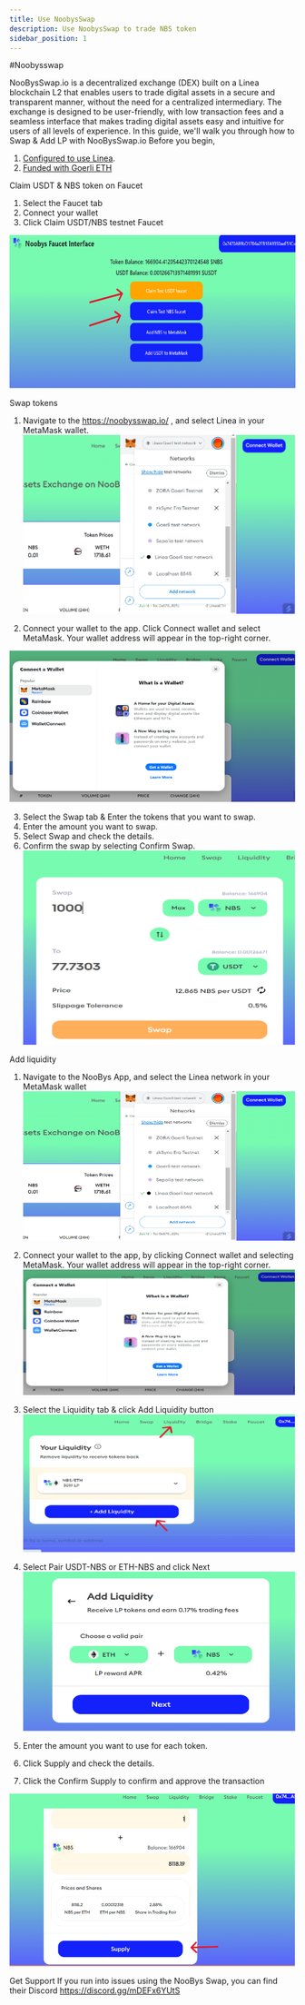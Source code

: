 ```yaml
---
title: Use NoobysSwap
description: Use NoobysSwap to trade NBS token
sidebar_position: 1
---
```


#Noobysswap

NooBysSwap.io is a decentralized exchange (DEX) built on a Linea blockchain L2 that enables users to trade digital assets in a secure and transparent manner, without the need for a centralized intermediary. The exchange is designed to be user-friendly, with low transaction fees and a seamless interface that makes trading digital assets easy and intuitive for users of all levels of experience. In this guide, we'll walk you through how to Swap & Add LP with NooBysSwap.io Before you begin,

1. [Configured to use Linea](../set-up-your-wallet.md).
2. [Funded with Goerli ETH](../fund.md#get-test-eth-on-goerli)

Claim USDT & NBS token on Faucet

1. Select the Faucet tab
2. Connect your wallet
3. Click Claim USDT/NBS testnet Faucet

![faucet page](../../assets/noobysswap/Picture1.png)

Swap tokens

1. Navigate to the https://noobysswap.io/ , and select Linea in your MetaMask wallet. ![swap page](../../assets/noobysswap/Picture2.png)

2. Connect your wallet to the app. Click Connect wallet and select MetaMask. Your wallet address will appear in the top-right corner.

![swap page](../../assets/noobysswap/Picture3.png)

3. Select the Swap tab & Enter the tokens that you want to swap.
4. Enter the amount you want to swap.
5. Select Swap and check the details.
6. Confirm the swap by selecting Confirm Swap. ![swap page](../../assets/noobysswap/Picture4.png)

Add liquidity

1. Navigate to the NooBys App, and select the Linea network in your MetaMask wallet ![add liquidity page](../../assets/noobysswap/Picture5.png)
2. Connect your wallet to the app, by clicking Connect wallet and selecting MetaMask. Your wallet address will appear in the top-right corner.  
   ![add liquidity page](../../assets/noobysswap/Picture6.png)
3. Select the Liquidity tab & click Add Liquidity button ![add liquidity page](../../assets/noobysswap/Picture7.png)

4. Select Pair USDT-NBS or ETH-NBS and click Next ![add liquidity page](../../assets/noobysswap/Picture8.png)

5. Enter the amount you want to use for each token.
6. Click Supply and check the details.
7. Click the Confirm Supply to confirm and approve the transaction

![add liquidity page](../../assets/noobysswap/Picture9.png)

Get Support If you run into issues using the NooBys Swap, you can find their Discord https://discord.gg/mDEFx6YUtS
